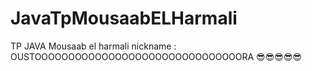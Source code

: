# JavaTpMousaabELHarmali
TP JAVA
Mousaab el harmali 
nickname : OUSTOOOOOOOOOOOOOOOOOOOOOOOOOOOOOOORA 😎😎😎😎😎
